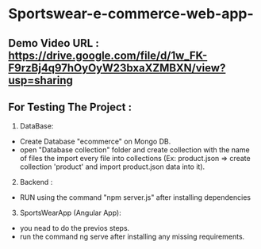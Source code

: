 # Sportswear-e-commerce-web-app-

## Demo Video URL : https://drive.google.com/file/d/1w_FK-F9rzBj4q97hOyOyW23bxaXZMBXN/view?usp=sharing
## For Testing The Project :

1) DataBase:
  - Create Database "ecommerce" on Mongo DB.
  - open "Database collection" folder and create collection with the name of files the import every file into collections 
  (Ex: product.json => create collection 'product' and import product.json data into it).
 
2) Backend :
  - RUN using the command "npm server.js" after installing dependencies
3) SportsWearApp (Angular App):
  - you nead to do the previos steps.
  - run the command ng serve after installing any missing requirements.

